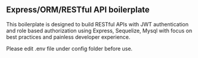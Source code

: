## Express/ORM/RESTful API boilerplate

This boilerplate is designed to build RESTful APIs with JWT authentication and role based authorization using Express,  Sequelize, Mysql with focus on best practices and painless developer experience.

Please edit .env file under config folder before use.


